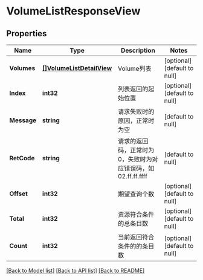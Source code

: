 # VolumeListResponseView

## Properties
Name | Type | Description | Notes
------------ | ------------- | ------------- | -------------
**Volumes** | [**[]VolumeListDetailView**](VolumeListDetailView.md) | Volume列表 | [optional] [default to null]
**Index** | **int32** | 列表返回的起始位置 | [optional] [default to null]
**Message** | **string** | 请求失败时的原因，正常时为空 | [default to null]
**RetCode** | **string** | 请求的返回码，正常时为0，失败时为对应错误码，如02.ff.ff.ffff | [default to null]
**Offset** | **int32** | 期望查询个数 | [optional] [default to null]
**Total** | **int32** | 资源符合条件的总条目数 | [optional] [default to null]
**Count** | **int32** | 当前返回符合条件的的条目数 | [optional] [default to null]

[[Back to Model list]](../README.md#documentation-for-models) [[Back to API list]](../README.md#documentation-for-api-endpoints) [[Back to README]](../README.md)



